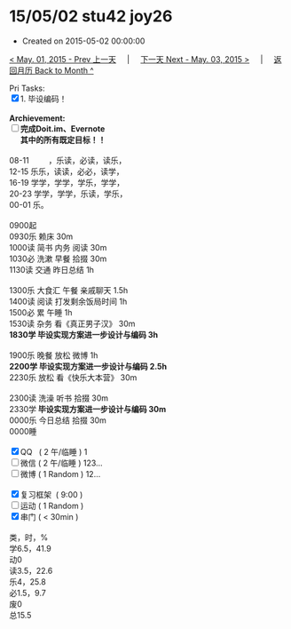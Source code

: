 # 15/05/02 stu42 joy26

- Created on 2015-05-02 00:00:00

[< May. 01, 2015 - Prev 上一天](/_archived/lifelogs/2015/05/d01.md) &nbsp; &nbsp; | &nbsp; &nbsp; [下一天 Next - May. 03, 2015 >](/_archived/lifelogs/2015/05/d03.md) &nbsp; &nbsp; |  &nbsp; &nbsp; [返回月历 Back to Month ^](/_archived/lifelogs/2015/05/index.md)
<br/><div>Pri Tasks:</div><div><input type="checkbox" checked="true" />1. 毕设编码！</div><div><br/></div><div><strong>Archievement:</strong></div><div><strong><input type="checkbox" /></strong><strong>完成Doit.im、</strong><strong>Evernote</strong></div><div><strong>      其中的</strong><strong>所有</strong><strong>既定目标！！</strong></div><div><br/></div><div>08-11         ，乐读，必读，读乐，</div><div>12-15 乐乐，读读，必必，读学，</div><div>16-19 学学，学学，学乐，学学，</div><div>20-23 学学，学学，乐读，学乐，</div><div>00-01 乐。</div><div><br/></div><div>0900起</div><div>0930乐 赖床 30m</div><div>1000读 简书 内务 阅读 30m</div><div>1030必 洗漱 早餐 拾掇 30m</div><div>1130读 交通 昨日总结 1h</div><div><br/></div><div>1300乐 大食汇 午餐 亲戚聊天 1.5h</div><div>1400读 阅读 打发剩余饭局时间 1h</div><div>1500必 累 午睡 1h</div><div>1530读 杂务 看《真正男子汉》 30m</div><div><strong>1830学</strong><strong> 毕设实现方案进一步设计与编码</strong><strong> 3h</strong></div><div><br/></div><div>1900乐 晚餐 放松 微博 1h</div><div><strong>2200学 毕设实现方案进一步设计与编码</strong><strong> 2.5h</strong></div><div>2230乐 放松 看《快乐大本营》 30m</div><div><br/></div><div>2300读 洗澡 听书 拾掇 30m</div><div>2330学<strong> 毕设实现方案进一步设计与编码</strong><strong> 30m</strong></div><div>0000乐 今日总结 拾掇 30m</div><div>0000睡</div><div><br/></div><div><input type="checkbox" checked="true" />QQ   ( 2 午/临睡 ) 1</div><div><input type="checkbox" />微信 ( 2 午/临睡 ) 123…</div><div><input type="checkbox" />微博 ( 1 Random ) 12…</div><div><br/></div><div><input type="checkbox" checked="true" />复习框架  ( 9:00 )</div><div><input type="checkbox" />运动 ( 1 Random )</div><div><input type="checkbox" checked="true" />串门 ( < 30min )</div><div><br/></div><div>类，时，%</div><div>学6.5，41.9</div><div>动0</div><div>读3.5，22.6</div><div>乐4，25.8</div><div>必1.5，9.7</div><div>废0</div><div>总15.5</div>
